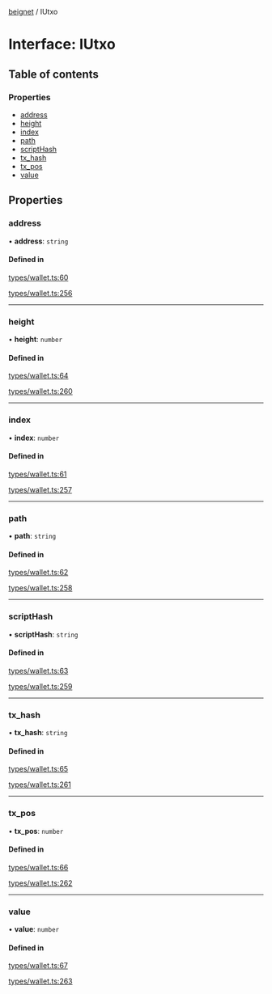 [beignet](../README.md) / IUtxo

# Interface: IUtxo

## Table of contents

### Properties

- [address](IUtxo.md#address)
- [height](IUtxo.md#height)
- [index](IUtxo.md#index)
- [path](IUtxo.md#path)
- [scriptHash](IUtxo.md#scripthash)
- [tx\_hash](IUtxo.md#tx_hash)
- [tx\_pos](IUtxo.md#tx_pos)
- [value](IUtxo.md#value)

## Properties

### address

• **address**: `string`

#### Defined in

[types/wallet.ts:60](https://github.com/synonymdev/beignet/blob/88520f5/src/types/wallet.ts#L60)

[types/wallet.ts:256](https://github.com/synonymdev/beignet/blob/88520f5/src/types/wallet.ts#L256)

___

### height

• **height**: `number`

#### Defined in

[types/wallet.ts:64](https://github.com/synonymdev/beignet/blob/88520f5/src/types/wallet.ts#L64)

[types/wallet.ts:260](https://github.com/synonymdev/beignet/blob/88520f5/src/types/wallet.ts#L260)

___

### index

• **index**: `number`

#### Defined in

[types/wallet.ts:61](https://github.com/synonymdev/beignet/blob/88520f5/src/types/wallet.ts#L61)

[types/wallet.ts:257](https://github.com/synonymdev/beignet/blob/88520f5/src/types/wallet.ts#L257)

___

### path

• **path**: `string`

#### Defined in

[types/wallet.ts:62](https://github.com/synonymdev/beignet/blob/88520f5/src/types/wallet.ts#L62)

[types/wallet.ts:258](https://github.com/synonymdev/beignet/blob/88520f5/src/types/wallet.ts#L258)

___

### scriptHash

• **scriptHash**: `string`

#### Defined in

[types/wallet.ts:63](https://github.com/synonymdev/beignet/blob/88520f5/src/types/wallet.ts#L63)

[types/wallet.ts:259](https://github.com/synonymdev/beignet/blob/88520f5/src/types/wallet.ts#L259)

___

### tx\_hash

• **tx\_hash**: `string`

#### Defined in

[types/wallet.ts:65](https://github.com/synonymdev/beignet/blob/88520f5/src/types/wallet.ts#L65)

[types/wallet.ts:261](https://github.com/synonymdev/beignet/blob/88520f5/src/types/wallet.ts#L261)

___

### tx\_pos

• **tx\_pos**: `number`

#### Defined in

[types/wallet.ts:66](https://github.com/synonymdev/beignet/blob/88520f5/src/types/wallet.ts#L66)

[types/wallet.ts:262](https://github.com/synonymdev/beignet/blob/88520f5/src/types/wallet.ts#L262)

___

### value

• **value**: `number`

#### Defined in

[types/wallet.ts:67](https://github.com/synonymdev/beignet/blob/88520f5/src/types/wallet.ts#L67)

[types/wallet.ts:263](https://github.com/synonymdev/beignet/blob/88520f5/src/types/wallet.ts#L263)
